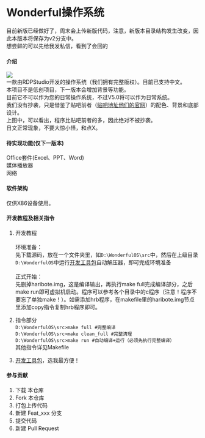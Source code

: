 # Wonderful操作系统
目前新版已经做好了，周末会上传新版代码，注意，新版本目录结构发生改变，因此本版本将保存为v2分支中。  
想尝鲜的可以先给我发私信，看到了会回的

#### 介绍
![](https://gitee.com/kkstudio2019/wonderful/raw/master/yulan.png)  
一款由RDPStudio开发的操作系统（我们拥有完整版权）。目前已支持中文。  
本项目不是低创项目，下一版本会增加背景等功能。  
目前它不可以作为您的日常操作系统，不过V5.0将可以作为日常系统。  
我们没有抄袭，只是借鉴了贴吧前者（[贴吧地址](https://tieba.baidu.com/p/6533511510)[他们的官网](https://www.panj.tk/)）的配色、背景和底部设计。  
上图中，可以看出，程序比贴吧前者的多，因此绝对不被抄袭。  
日文正常现象，不要大惊小怪，和点X。

#### 待实现功能(仅下一版本)
Office套件(Excel、PPT、Word)  
媒体播放器  
网络

#### 软件架构
仅供X86设备使用。


#### 开发教程及相关指令

1. 开发教程<br/><br/>
环境准备：<br/>
先下载源码，放在一个文件夹里，如`D:\WonderfulOS\src`中，然后在上级目录`D:\WonderfulOS`中运行[开发工具包](https://gitee.com/kkstudio2019/wonderful/releases/v1.0)自动解压器，即可完成环境准备<br/><br/>
正式开始：<br/>
先删掉haribote.img，这是编译输出，再执行make full完成编译部分，之后make run即可虚拟机启动。程序可以参考各个目录中的c程序（注意！程序不要忘了单独make！）。如需添加hrb程序，在makefile里的haribote.img节点里添加copy指令复制hrb程序即可。

2.  指令部分<br/>
`D:\WonderfulOS\src>make full #完整编译`<br/>
`D:\WonderfulOS\src>make clean_full #完整清理`<br/>
`D:\WonderfulOS\src>make run #自动编译+运行（必须先执行完整编译）`<br/>
其他指令详见Makefile

3. [开发工具包](https://gitee.com/kkstudio2019/wonderful/releases/v1.0)，选我最方便！

#### 参与贡献

1.  下载 本仓库
2.  Fork 本仓库
2.  打包上传代码
4.  新建 Feat_xxx 分支
5.  提交代码
6.  新建 Pull Request
